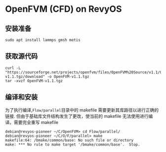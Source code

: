 # OpenFVM (CFD) on RevyOS

## 安装准备

```
sudo apt install lammps gmsh metis
```

## 获取源代码
```
curl -L "https://sourceforge.net/projects/openfvm/files/OpenFVM%20Source/v1.1/OpenFVM-v1.1.tgz/download" -o OpenFVM-v1.1.tgz
tar -xvzf OpenFVM-v1.1.tgz
```

## 编译和安装

为了执行编译,`Flow/parallel`目录中的 makefile 需要更新其库路径以进行正确的链接.
但由于基础库文件结构发生了更改，使当前的 makefile 无法使用进行编译。需要完全重写 makefile

```
debian@revyos-pioneer ~/C/OpenFVM> cd Flow/parallel/
debian@revyos-pioneer ~/C/O/F/parallel> make
makefile:64: /bmake/common/base: No such file or directory
make: *** No rule to make target '/bmake/common/base'.  Stop.
```
